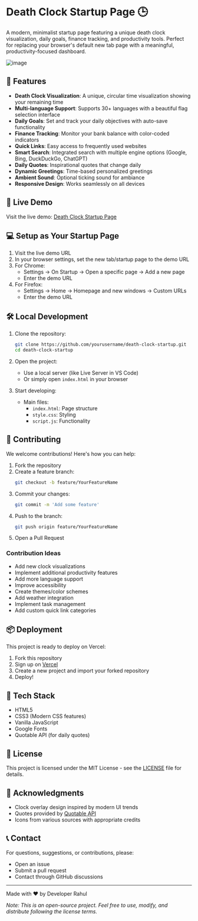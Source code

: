 # Death Clock Startup Page 🕒

A modern, minimalist startup page featuring a unique death clock visualization, daily goals, finance tracking, and productivity tools. Perfect for replacing your browser's default new tab page with a meaningful, productivity-focused dashboard.

![image](https://github.com/user-attachments/assets/c9e25688-d53c-42a8-bdd3-8e6139c9177d)

## 🌟 Features

- **Death Clock Visualization**: A unique, circular time visualization showing your remaining time
- **Multi-language Support**: Supports 30+ languages with a beautiful flag selection interface
- **Daily Goals**: Set and track your daily objectives with auto-save functionality
- **Finance Tracking**: Monitor your bank balance with color-coded indicators
- **Quick Links**: Easy access to frequently used websites
- **Smart Search**: Integrated search with multiple engine options (Google, Bing, DuckDuckGo, ChatGPT)
- **Daily Quotes**: Inspirational quotes that change daily
- **Dynamic Greetings**: Time-based personalized greetings
- **Ambient Sound**: Optional ticking sound for ambiance
- **Responsive Design**: Works seamlessly on all devices

## 🚀 Live Demo

Visit the live demo: [Death Clock Startup Page](https://death-clock-startup.vercel.app)

## 💻 Setup as Your Startup Page

1. Visit the live demo URL
2. In your browser settings, set the new tab/startup page to the demo URL
3. For Chrome:
   - Settings → On Startup → Open a specific page → Add a new page
   - Enter the demo URL
4. For Firefox:
   - Settings → Home → Homepage and new windows → Custom URLs
   - Enter the demo URL

## 🛠️ Local Development

1. Clone the repository:
   ```bash
   git clone https://github.com/yourusername/death-clock-startup.git
   cd death-clock-startup
   ```

2. Open the project:
   - Use a local server (like Live Server in VS Code)
   - Or simply open `index.html` in your browser

3. Start developing:
   - Main files:
     - `index.html`: Page structure
     - `style.css`: Styling
     - `script.js`: Functionality

## 🤝 Contributing

We welcome contributions! Here's how you can help:

1. Fork the repository
2. Create a feature branch:
   ```bash
   git checkout -b feature/YourFeatureName
   ```
3. Commit your changes:
   ```bash
   git commit -m 'Add some feature'
   ```
4. Push to the branch:
   ```bash
   git push origin feature/YourFeatureName
   ```
5. Open a Pull Request

### Contribution Ideas

- Add new clock visualizations
- Implement additional productivity features
- Add more language support
- Improve accessibility
- Create themes/color schemes
- Add weather integration
- Implement task management
- Add custom quick link categories

## 📦 Deployment

This project is ready to deploy on Vercel:

1. Fork this repository
2. Sign up on [Vercel](https://vercel.com)
3. Create a new project and import your forked repository
4. Deploy!

## 🔧 Tech Stack

- HTML5
- CSS3 (Modern CSS features)
- Vanilla JavaScript
- Google Fonts
- Quotable API (for daily quotes)

## 📄 License

This project is licensed under the MIT License - see the [LICENSE](LICENSE) file for details.

## 🙏 Acknowledgments

- Clock overlay design inspired by modern UI trends
- Quotes provided by [Quotable API](https://github.com/lukePeavey/quotable)
- Icons from various sources with appropriate credits

## 📞 Contact

For questions, suggestions, or contributions, please:
- Open an issue
- Submit a pull request
- Contact through GitHub discussions

---

Made with ❤️ by Developer Rahul

*Note: This is an open-source project. Feel free to use, modify, and distribute following the license terms.* 
